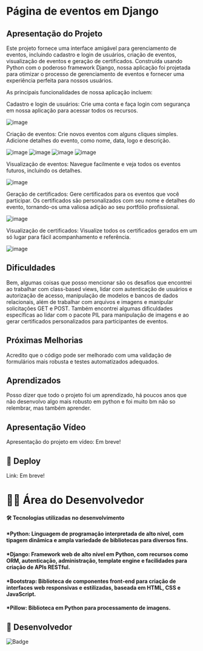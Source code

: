 # Página de eventos em Django
## Apresentação do Projeto

Este projeto fornece uma interface amigável para gerenciamento de eventos, incluindo cadastro e login de usuários, criação de eventos, visualização de eventos e geração de certificados. Construída usando Python com o poderoso framework Django, nossa aplicação foi projetada para otimizar o processo de gerenciamento de eventos e fornecer uma experiência perfeita para nossos usuários.

As principais funcionalidades de nossa aplicação incluem:

Cadastro e login de usuários: Crie uma conta e faça login com segurança em nossa aplicação para acessar todos os recursos.

![image](https://user-images.githubusercontent.com/118136902/232352349-d8e5989a-a1c1-4302-b9e2-7b73aa9e36db.png)
<!--![image](https://user-images.githubusercontent.com/118136902/232352383-d298c351-0a11-462a-9e18-053289d61d39.png) Corrigir imagem -->

Criação de eventos: Crie novos eventos com alguns cliques simples. Adicione detalhes do evento, como nome, data, logo e descrição.

![image](https://user-images.githubusercontent.com/118136902/232352451-373130ed-6379-4994-9688-0d02e61ee5bd.png)
![image](https://user-images.githubusercontent.com/118136902/232352476-1afebda4-aebb-47a0-aeaf-899791aba0ba.png)
![image](https://user-images.githubusercontent.com/118136902/232352566-86edb8f3-7b4d-4822-ace6-da63e1c71091.png)
![image](https://user-images.githubusercontent.com/118136902/232352620-b88be0b5-9797-4a69-a021-e8e536137016.png)

Visualização de eventos: Navegue facilmente e veja todos os eventos futuros, incluindo os detalhes.

![image](https://user-images.githubusercontent.com/118136902/232352728-747b75be-fd96-4ffa-ac49-eac1ecebd6d2.png)

Geração de certificados: Gere certificados para os eventos que você participar. Os certificados são personalizados com seu nome e detalhes do evento, tornando-os uma valiosa adição ao seu portfólio profissional.

![image](https://user-images.githubusercontent.com/118136902/232352777-dc38c530-0029-4fac-ac28-1f63508ccea0.png)

Visualização de certificados: Visualize todos os certificados gerados em um só lugar para fácil acompanhamento e referência.

![image](https://user-images.githubusercontent.com/118136902/232352800-24090cce-2b2c-42ad-bc1a-7312fb2b630a.png)

## Dificuldades

Bem, algumas coisas que posso mencionar são os desafios que encontrei ao trabalhar com class-based views, lidar com autenticação de usuários e autorização de acesso, manipulação de modelos e bancos de dados relacionais, além de trabalhar com arquivos e imagens e manipular solicitações GET e POST. Também encontrei algumas dificuldades específicas ao lidar com o pacote PIL para manipulação de imagens e ao gerar certificados personalizados para participantes de eventos.

## Próximas Melhorias 
Acredito que o código pode ser melhorado com uma validação de formulários mais robusta e testes automatizados adequados.

## Aprendizados
Posso dizer que todo o projeto foi um aprendizado, há poucos anos que não desenvolvo algo mais robusto em python e foi muito bm não so relembrar, mas também aprender.

## Apresentação Vídeo

Apresentação do projeto em vídeo: Em breve!

## 🚀 Deploy

Link: Em breve!

# 👨‍💻 Área do Desenvolvedor

#### 🛠️ Tecnologias utilizadas no desenvolvimento

#### *Python: Linguagem de programação interpretada de alto nível, com tipagem dinâmica e ampla variedade de bibliotecas para diversos fins.

#### *Django: Framework web de alto nível em Python, com recursos como ORM, autenticação, administração, template engine e facilidades para criação de APIs RESTful.

#### *Bootstrap: Biblioteca de componentes front-end para criação de interfaces web responsivas e estilizadas, baseada em HTML, CSS e JavaScript.

#### *Pillow: Biblioteca em Python para processamento de imagens.

## 🙋 Desenvolvedor

![Badge](https://img.shields.io/badge/Desenvolvedor-MarcosCast-%237159c1?style=for-the-badge&logo=ghost)
